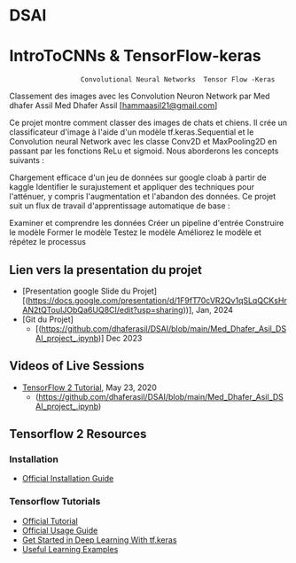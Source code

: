 # DSAI

#                          IntroToCNNs  &  TensorFlow-keras 
                      Convolutional Neural Networks  Tensor Flow -Keras
Classement des images avec les Convolution Neuron Network    par Med dhafer Assil 
Med Dhafer Assil  [hammaasil21@gmail.com]

Ce projet montre comment classer des images de chats et chiens. Il crée un classificateur d'image à l'aide d'un modèle tf.keras.Sequential et le Convolution neural Network avec les classe Conv2D et MaxPooling2D en passant par les fonctions ReLu et sigmoid. Nous aborderons  les concepts suivants :

Chargement efficace d'un jeu de données sur google cloab à partir de kaggle
Identifier le surajustement et appliquer des techniques pour l'atténuer, y compris l'augmentation et l'abandon des données.
Ce projet suit un flux de travail d'apprentissage automatique de base :

Examiner et comprendre les données
Créer un pipeline d'entrée
Construire le modèle
Former le modèle
Testez le modèle
Améliorez le modèle et répétez le processus

## Lien vers la presentation du projet 
* [Presentation google Slide du Projet][(https://docs.google.com/presentation/d/1F9fT70cVR2Qv1qSLqQCKsHrAN2tQTouIJObQa6UQ8CI/edit?usp=sharing))], Jan, 2024
* [Git du  Projet]
  - [(https://github.com/dhaferasil/DSAI/blob/main/Med_Dhafer_Asil_DSAI_project_.ipynb)]   Dec 2023



## Videos of Live Sessions
* [TensorFlow 2 Tutorial](https://www.youtube.com/watch?v=M5cGJV-cKmE), May 23, 2020
  - (https://github.com/dhaferasil/DSAI/blob/main/Med_Dhafer_Asil_DSAI_project_.ipynb)
 






## Tensorflow 2 Resources
### Installation
* [Official Installation Guide](https://www.tensorflow.org/install)

### Tensorflow Tutorials
* [Official Tutorial](https://www.tensorflow.org/tutorials)
* [Official Usage Guide](https://www.tensorflow.org/guide)
* [Get Started in Deep Learning With tf.keras](https://machinelearningmastery.com/tensorflow-tutorial-deep-learning-with-tf-keras/)
* [Useful Learning Examples](https://github.com/aymericdamien/TensorFlow-Examples/tree/master/tensorflow_v2)

